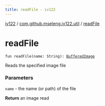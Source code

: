 ```yaml
---
title: readFile - iv122
---
```


[iv122](../index.md) / [com.github.mseleng.iv122.util](index.md) / [readFile](.)

# readFile

`fun readFile(name: String): `[`BufferedImage`](http://docs.oracle.com/javase/6/docs/api/java/awt/image/BufferedImage.html)

Reads the specified image file

### Parameters

`name` - the name (or path) of the file

**Return**
an image read

